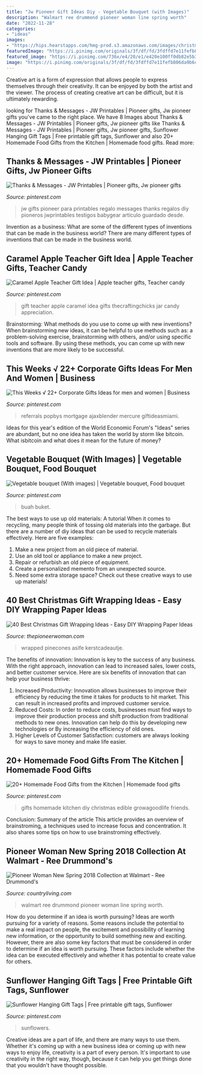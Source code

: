 ```yaml
---
title: "Jw Pioneer Gift Ideas Diy - Vegetable Bouquet (with Images)"
description: "Walmart ree drummond pioneer woman line spring worth"
date: "2022-11-28"
categories:
- "ideas"
images:
- "https://hips.hearstapps.com/hmg-prod.s3.amazonaws.com/images/christmas-gift-wrapping-1600964160.jpg?crop=0.591xw:0.887xh;0.133xw,0&amp;resize=640:*"
featuredImage: "https://i.pinimg.com/originals/3f/df/fd/3fdffd7e11fefb806da9b6c74e6e4197.jpg"
featured_image: "https://i.pinimg.com/736x/e4/20/e1/e420e100ff0db82e5b367b35838f1673.jpg"
image: "https://i.pinimg.com/originals/3f/df/fd/3fdffd7e11fefb806da9b6c74e6e4197.jpg"
---
```



Creative art is a form of expression that allows people to express themselves through their creativity. It can be enjoyed by both the artist and the viewer. The process of creating creative art can be difficult, but it is ultimately rewarding.

	

		
looking for Thanks &amp; Messages - JW Printables | Pioneer gifts, Jw pioneer gifts you've came to the right place. We have 8 Images about Thanks &amp; Messages - JW Printables | Pioneer gifts, Jw pioneer gifts like Thanks &amp; Messages - JW Printables | Pioneer gifts, Jw pioneer gifts, Sunflower Hanging Gift Tags | Free printable gift tags, Sunflower and also 20+ Homemade Food Gifts from the Kitchen | Homemade food gifts. Read more:
		
    
## Thanks &amp; Messages - JW Printables | Pioneer Gifts, Jw Pioneer Gifts

<img loading=lazy src="https://i.pinimg.com/736x/d3/60/6d/d3606d9918c5a9bfa9de8d0e374839a8.jpg" onerror="this.onerror=null;this.src='https://tse3.mm.bing.net/th?id=OIP.ypPW2gC7OWMRKeRiwBiUlAHaJ4&amp;pid=15.1';" alt="Thanks &amp; Messages - JW Printables | Pioneer gifts, Jw pioneer gifts">

_Source: pinterest.com_

>jw gifts pioneer para printables regalo messages thanks regalos diy pioneros jwprintables testigos babygear artículo guardado desde. 

	

Invention as a business: What are some of the different types of inventions that can be made in the business world?
There are many different types of inventions that can be made in the business world.

    
## Caramel Apple Teacher Gift Idea | Apple Teacher Gifts, Teacher Candy

<img loading=lazy src="https://i.pinimg.com/originals/36/3d/e7/363de7e7c8c165fb5e7326cae6f022a6.jpg" onerror="this.onerror=null;this.src='https://tse3.mm.bing.net/th?id=OIP.glWeRvN1sqxETirfLQRAMgHaLG&amp;pid=15.1';" alt="Caramel Apple Teacher Gift Idea | Apple teacher gifts, Teacher candy">

_Source: pinterest.com_

>gift teacher apple caramel idea gifts thecraftingchicks jar candy appreciation. 

	

Brainstorming: What methods do you use to come up with new inventions?
When brainstorming new ideas, it can be helpful to use methods such as: a problem-solving exercise, brainstorming with others, and/or using specific tools and software. By using these methods, you can come up with new inventions that are more likely to be successful.

    
## This Weeks √ 22+ Corporate Gifts Ideas For Men And Women | Business

<img loading=lazy src="https://i.pinimg.com/736x/e4/94/f5/e494f53c867dd49b59fabee805988df4.jpg" onerror="this.onerror=null;this.src='https://tse3.mm.bing.net/th?id=OIP.c6z9aBTHfH57rmlOLeukkgHaJ6&amp;pid=15.1';" alt="This Weeks √ 22+ Corporate Gifts Ideas for men and women | Business">

_Source: pinterest.com_

>referrals popbys mortgage ajaxblender mercure giftideasmiami. 

	

Ideas for this year's edition of the World Economic Forum's "Ideas" series are abundant, but no one idea has taken the world by storm like bitcoin. What isbitcoin and what does it mean for the future of money? 

    
## Vegetable Bouquet (With Images) | Vegetable Bouquet, Food Bouquet

<img loading=lazy src="https://i.pinimg.com/736x/4a/4f/2d/4a4f2d1200bd3d344ea9fe8f3c73bee9.jpg" onerror="this.onerror=null;this.src='https://tse2.mm.bing.net/th?id=OIP.-CyjqXcdJKk1nlQC9g0tWAHaKp&amp;pid=15.1';" alt="Vegetable bouquet (With images) | Vegetable bouquet, Food bouquet">

_Source: pinterest.com_

>buah buket. 

	

The best ways to use up old materials: A tutorial
When it comes to recycling, many people think of tossing old materials into the garbage. But there are a number of diy ideas that can be used to recycle materials effectively. Here are five examples:
1. Make a new project from an old piece of material.
2. Use an old tool or appliance to make a new project.
3. Repair or refurbish an old piece of equipment. 
4. Create a personalized memento from an unexpected source.
5. Need some extra storage space? Check out these creative ways to use up materials!

    
## 40 Best Christmas Gift Wrapping Ideas - Easy DIY Wrapping Paper Ideas

<img loading=lazy src="https://hips.hearstapps.com/hmg-prod.s3.amazonaws.com/images/christmas-gift-wrapping-1600964160.jpg?crop=0.591xw:0.887xh;0.133xw,0&amp;resize=640:*" onerror="this.onerror=null;this.src='https://tse3.mm.bing.net/th?id=OIP.EUFK0hy1vZqNDj6JC3ID_QHaHa&amp;pid=15.1';" alt="40 Best Christmas Gift Wrapping Ideas - Easy DIY Wrapping Paper Ideas">

_Source: thepioneerwoman.com_

>wrapped pinecones asife kerstcadeautje. 

	

The benefits of innovation:
Innovation is key to the success of any business. With the right approach, innovation can lead to increased sales, lower costs, and better customer service. Here are six benefits of innovation that can help your business thrive: 
1. Increased Productivity: Innovation allows businesses to improve their efficiency by reducing the time it takes for products to hit market. This can result in increased profits and improved customer service. 
2. Reduced Costs: In order to reduce costs, businesses must find ways to improve their production process and shift production from traditional methods to new ones. Innovation can help do this by developing new technologies or By increasing the efficiency of old ones. 
3. Higher Levels of Customer Satisfaction: customers are always looking for ways to save money and make life easier.

    
## 20+ Homemade Food Gifts From The Kitchen | Homemade Food Gifts

<img loading=lazy src="https://i.pinimg.com/originals/3f/df/fd/3fdffd7e11fefb806da9b6c74e6e4197.jpg" onerror="this.onerror=null;this.src='https://tse4.mm.bing.net/th?id=OIP.hQUoN86cMVgP6khR11hmDAHaLG&amp;pid=15.1';" alt="20+ Homemade Food Gifts from the Kitchen | Homemade food gifts">

_Source: pinterest.com_

>gifts homemade kitchen diy christmas edible growagoodlife friends. 

	

Conclusion: Summary of the article
This article provides an overview of brainstroming, a techniques used to increase focus and concentration. It also shares some tips on how to use brainstroming effectively.

    
## Pioneer Woman New Spring 2018 Collection At Walmart - Ree Drummond&#039;s

<img loading=lazy src="https://hips.hearstapps.com/hmg-prod.s3.amazonaws.com/images/pioneer-woman-walmart-spring-line-1520445697.jpg?crop=1.00xw:1.00xh;0,0&amp;resize=1200:*" onerror="this.onerror=null;this.src='https://tse1.mm.bing.net/th?id=OIP.zSEv27W0xziI3pU2I5R1OAHaDt&amp;pid=15.1';" alt="Pioneer Woman New Spring 2018 Collection at Walmart - Ree Drummond&#039;s">

_Source: countryliving.com_

>walmart ree drummond pioneer woman line spring worth. 

	

How do you determine if an idea is worth pursuing?
Ideas are worth pursuing for a variety of reasons. Some reasons include the potential to make a real impact on people, the excitement and possibility of learning new information, or the opportunity to build something new and exciting. However, there are also some key factors that must be considered in order to determine if an idea is worth pursuing. These factors include whether the idea can be executed effectively and whether it has potential to create value for others.

    
## Sunflower Hanging Gift Tags | Free Printable Gift Tags, Sunflower

<img loading=lazy src="https://i.pinimg.com/736x/e4/20/e1/e420e100ff0db82e5b367b35838f1673.jpg" onerror="this.onerror=null;this.src='https://tse2.mm.bing.net/th?id=OIP.Y0gVA1t8jVjA8_PJlqFGKwHaJl&amp;pid=15.1';" alt="Sunflower Hanging Gift Tags | Free printable gift tags, Sunflower">

_Source: pinterest.com_

>sunflowers. 

	

Creative ideas are a part of life, and there are many ways to use them. Whether it's coming up with a new business idea or coming up with new ways to enjoy life, creativity is a part of every person. It's important to use creativity in the right way, though, because it can help you get things done that you wouldn't have thought possible.

